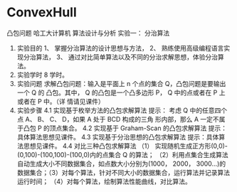 # ConvexHull
凸包问题
哈工大计算机 算法设计与分析
实验一： 分治算法
1. 实验目的
1、 掌握分治算法的设计思想与方法，
2、 熟练使用高级编程语言实现分治算法，
3、 通过对比简单算法以及不同的分治求解思想，体验分治算法。
2. 实验学时
8 学时。
3. 实验问题
求解凸包问题：输入是平面上 n 个点的集合 Q，凸包问题是要输出一个 Q 的
凸包。其中， Q 的凸包是一个凸多边形 P， Q 中的点或者在 P 上或者在 P 中。（详
情请见课件）
4. 实验步骤
4.1 实现基于枚举方法的凸包求解算法
提示： 考虑 Q 中的任意四个点 A、 B、 C、 D，如果 A 处于 BCD 构成的三角
形内部，那么 A 一定不属于凸包 P 的顶点集合。
4.2 实现基于 Graham-Scan 的凸包求解算法
提示：具体算法思想见课件。
4.3 实现基于分治思想的凸包求解算法
提示：具体算法思想见课件。
4.4 对比三种凸包求解算法
（1） 实现随机生成正方形(0,0)-(0,100)-(100,100)-(100,0)内的点集合 Q 的算法；
（2）利用点集合生成算法自动生成大小不同数据集合，如点数大小分别为(1000，
2000， 3000…)的数据集合；（3）对每个算法，针对不同大小的数据集合，运行算法并记录算法运行时间；
（4）对每个算法，绘制算法性能曲线，对比算法。
